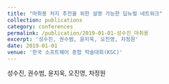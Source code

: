 ```yaml
---
title: "마취용 처지 추전을 위한 설명 가능한 딥뉴럴 네트워크"
collection: publications
category: conferences
permalink: /publication/2019-01-01-성수진_마취용
excerpt: '성수진, 권수범, 윤지욱, 오진영, 차정원'
date: 2019-01-01
venue: '한국 소프트웨어 종합 학술대회(KSC)'
---
```

성수진, 권수범, 윤지욱, 오진영, 차정원
